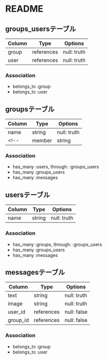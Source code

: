 # README


## groups_usersテーブル

|Column|Type|Options|
|------|----|-------|
|group|references|null: truth|
|user|references|null: truth|

### Association
- belongs_to :group
- belongs_to :user


## groupsテーブル
|Column|Type|Options|
|------|----|-------|
|name|string|null: truth|
<!-- |member|string|null: false, foreign_key: true| -->


### Association
<!-- - belongs_to :register
- belongs_to :member -->
 - has_many :users, through: :groups_users
 - has_many :groups_users
 - has_many :messages


## usersテーブル
|Column|Type|Options|
|------|----|-------|
|name|string|null: truth|


### Association
<!-- - belongs_to :name
- belongs_to :password -->
 - has_many :groups, through: :groups_users
 - has_many :groups_users
 - has_many :messages


## messagesテーブル
|Column|Type|Options|
|------|----|-------|
|text|string|null: truth|
|image|string|null: truth|
|user_id|references|null: false|
|group_id|references|null: false|

### Association
- belongs_to :group
- belongs_to :user
